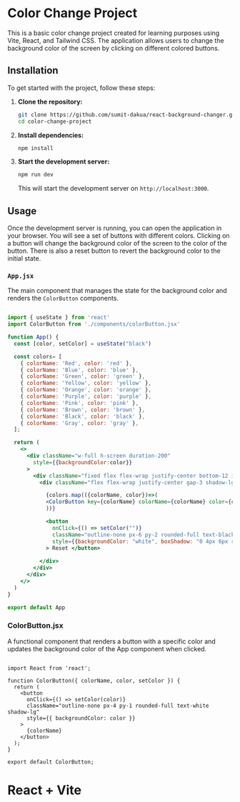 
# Color Change Project

This is a basic color change project created for learning purposes using Vite, React, and Tailwind CSS. The application allows users to change the background color of the screen by clicking on different colored buttons.



## Installation

To get started with the project, follow these steps:

1. **Clone the repository:**
    ```sh
    git clone https://github.com/sumit-dakua/react-background-changer.git
    cd color-change-project
    ```

2. **Install dependencies:**
    ```sh
    npm install
    ```

3. **Start the development server:**
    ```sh
    npm run dev
    ```

    This will start the development server on `http://localhost:3000`.

## Usage

Once the development server is running, you can open the application in your browser. You will see a set of buttons with different colors. Clicking on a button will change the background color of the screen to the color of the button. There is also a reset button to revert the background color to the initial state.

### `App.jsx`

The main component that manages the state for the background color and renders the `ColorButton` components.

```jsx

import { useState } from 'react'
import ColorButton from './components/colorButton.jsx'

function App() {
  const [color, setColor] = useState("black")

  const colors= [
    { colorName: 'Red', color: 'red' },
    { colorName: 'Blue', color: 'blue' },
    { colorName: 'Green', color: 'green' },
    { colorName: 'Yellow', color: 'yellow' },
    { colorName: 'Orange', color: 'orange' },
    { colorName: 'Purple', color: 'purple' },
    { colorName: 'Pink', color: 'pink' },
    { colorName: 'Brown', color: 'brown' },
    { colorName: 'Black', color: 'black' },
    { colorName: 'Gray', color: 'gray' },
  ];

  return (
    <>
      <div className="w-full h-screen duration-200"
        style={{backgroundColor:color}}
      >
        <div className="fixed flex flex-wrap justify-center bottom-12 inset-x-0 px-2 "> 
          <div className="flex flex-wrap justify-center gap-3 shadow-lg bg-white px-3 py-2 rounded-3xl"> 

            {colors.map(({colorName, color})=>(
            <ColorButton key={colorName} colorName={colorName} color={color} setColor={setColor}/>
            ))}

            <button
              onClick={() => setColor("")}
              className="outline-none px-6 py-2 rounded-full text-black font-bold border-2 border-gray-300"
              style={{backgroundColor: "white", boxShadow: "0 4px 6px rgba(0, 0, 0, 0.1), 0 10px 20px rgba(0, 0, 0, 0.1)"}}
            > Reset </button>
             
          </div>
        </div>
      </div>
    </>
  )
}

export default App

```
### ColorButton.jsx

A functional component that renders a button with a specific color and updates the background color of the App component when clicked.

```

import React from 'react';

function ColorButton({ colorName, color, setColor }) {
  return (
    <button
      onClick={() => setColor(color)}
      className="outline-none px-4 py-1 rounded-full text-white shadow-lg"
      style={{ backgroundColor: color }}
    >
      {colorName}
    </button>
  );
}

export default ColorButton;
```



# React + Vite


